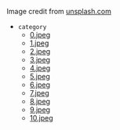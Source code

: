Image credit from [unsplash.com](https://unsplash.com)

* `category` <br/>
  * [0.jpeg](https://unsplash.com/photos/pMidin9x1nE)
  * [1.jpeg](https://unsplash.com/photos/Bs-zngH79Ds)
  * [2.jpeg](https://unsplash.com/photos/To_egtJSLIE)
  * [3.jpeg](https://unsplash.com/photos/ctRgcY-lY8I)
  * [4.jpeg](https://unsplash.com/photos/ZCv2Wn5KO6w)
  * [5.jpeg](https://unsplash.com/photos/iCtJF-A5hvs)
  * [6.jpeg](https://unsplash.com/photos/F9oP57jeSmQ)
  * [7.jpeg](https://unsplash.com/photos/c2mR0Ilzs7k)
  * [8.jpeg](https://unsplash.com/photos/CrPAvN29Nhs)
  * [9.jpeg](https://unsplash.com/photos/nII5IPUv_M0)
  * [10.jpeg](https://unsplash.com/photos/A6JxK37IlPo)